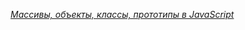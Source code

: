 *[Массивы, объекты, классы, прототипы в JavaScript](https://www.youtube.com/watch?v=VBMGnAPfmsY&list=PLHhi8ymDMrQZad6JDh6HRzY1Wz5WB34w0&index=11)*
